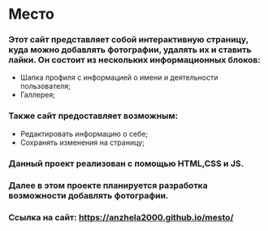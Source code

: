 # Место
### Этот сайт представляет собой интерактивную страницу, куда можно добавлять фотографии, удалять их и ставить лайки. Он состоит из нескольких информационных блоков:
* Шапка профиля с информацией о имени и деятельности пользователя;
* Галлерея;
### Также сайт предоставляет возможным:
* Редактировать информацию о себе;
* Сохранять изменения на страницу;

### Данный проект реализован с помощью HTML,CSS и JS. 

### Далее в этом проекте планируется разработка возможности добавлять фотографии.

### Ссылка на сайт: https://anzhela2000.github.io/mesto/
